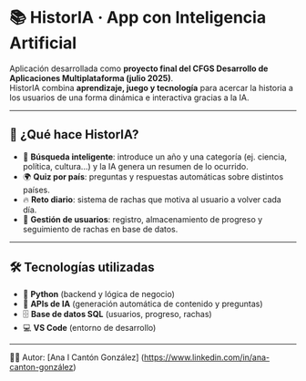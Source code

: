 # 📚 HistorIA · App con Inteligencia Artificial

Aplicación desarrollada como **proyecto final del CFGS Desarrollo de Aplicaciones Multiplataforma (julio 2025)**.  
HistorIA combina **aprendizaje, juego y tecnología** para acercar la historia a los usuarios de una forma dinámica e interactiva gracias a la IA.

---

## 🚀 ¿Qué hace HistorIA?
- 🔎 **Búsqueda inteligente**: introduce un año y una categoría (ej. ciencia, política, cultura...) y la IA genera un resumen de lo ocurrido.  
- 🌍 **Quiz por país**: preguntas y respuestas automáticas sobre distintos países.  
- 🔥 **Reto diario**: sistema de rachas que motiva al usuario a volver cada día.  
- 👤 **Gestión de usuarios**: registro, almacenamiento de progreso y seguimiento de rachas en base de datos.

---

## 🛠️ Tecnologías utilizadas
- 🐍 **Python** (backend y lógica de negocio)  
- 🤖 **APIs de IA** (generación automática de contenido y preguntas)  
- 🗄️ **Base de datos SQL** (usuarios, progreso, rachas)  
- 💻 **VS Code** (entorno de desarrollo)  



---
👨‍💻 Autor: [Ana I Cantón González] (https://www.linkedin.com/in/ana-canton-gonzález)

